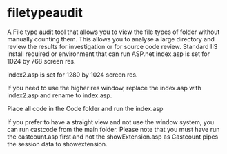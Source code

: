 # filetypeaudit
A File type audit tool that allows you to view the file types of folder without manually counting them. This allows you to analyse a large directory and review the results for investigation or for source code review.
Standard IIS install required or environment that can run ASP.net
index.asp is set for 1024 by 768 screen res.

index2.asp is set for 1280 by 1024 screen res.

If you need to use the higher res window, replace 
the index.asp with index2.asp and rename to index.asp.

Place all code in the Code folder and run the index.asp

If you prefer to have a straight view and not use the window system, you can run
castcode from the main folder. Please note that you must have run the castcount.asp first
and not the showExtension.asp as Castcount pipes the session data to showextension.